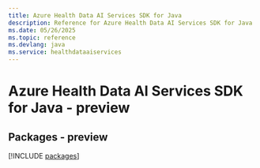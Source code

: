 ```yaml
---
title: Azure Health Data AI Services SDK for Java
description: Reference for Azure Health Data AI Services SDK for Java
ms.date: 05/26/2025
ms.topic: reference
ms.devlang: java
ms.service: healthdataaiservices
---
```

# Azure Health Data AI Services SDK for Java - preview
## Packages - preview
[!INCLUDE [packages](health-data-ai-services-index.md)]